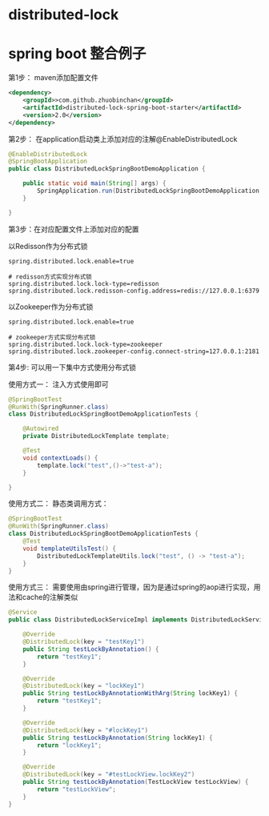 # distributed-lock

# spring boot 整合例子

第1步：
maven添加配置文件
```xml
<dependency>
	<groupId>>com.github.zhuobinchan</groupId>
	<artifactId>distributed-lock-spring-boot-starter</artifactId>
	<version>2.0</version>
</dependency>
```

第2步：
在application启动类上添加对应的注解@EnableDistributedLock
```java
@EnableDistributedLock
@SpringBootApplication
public class DistributedLockSpringBootDemoApplication {

	public static void main(String[] args) {
		SpringApplication.run(DistributedLockSpringBootDemoApplication.class, args);
	}

}
```

第3步：在对应配置文件上添加对应的配置

以Redisson作为分布式锁
```properties
spring.distributed.lock.enable=true

# redisson方式实现分布式锁
spring.distributed.lock.lock-type=redisson
spring.distributed.lock.redisson-config.address=redis://127.0.0.1:6379
```

以Zookeeper作为分布式锁
```properties
spring.distributed.lock.enable=true

# zookeeper方式实现分布式锁
spring.distributed.lock.lock-type=zookeeper
spring.distributed.lock.zookeeper-config.connect-string=127.0.0.1:2181
```

第4步: 可以用一下集中方式使用分布式锁


使用方式一：
注入方式使用即可
```java
@SpringBootTest
@RunWith(SpringRunner.class)
class DistributedLockSpringBootDemoApplicationTests {

	@Autowired
	private DistributedLockTemplate template;

	@Test
	void contextLoads() {
		template.lock("test",()->"test-a");
	}

}
```

使用方式二：
静态类调用方式：
```java
@SpringBootTest
@RunWith(SpringRunner.class)
class DistributedLockSpringBootDemoApplicationTests {
    @Test
    void templateUtilsTest() {
        DistributedLockTemplateUtils.lock("test", () -> "test-a");
    }
}
```

使用方式三：
需要使用由spring进行管理，因为是通过spring的aop进行实现，用法和cache的注解类似
```java
@Service
public class DistributedLockServiceImpl implements DistributedLockService {

    @Override
    @DistributedLock(key = "testKey1")
    public String testLockByAnnotation() {
        return "testKey1";
    }

    @Override
    @DistributedLock(key = "lockKey1")
    public String testLockByAnnotationWithArg(String lockKey1) {
        return "testKey1";
    }

    @Override
    @DistributedLock(key = "#lockKey1")
    public String testLockByAnnotation(String lockKey1) {
        return "lockKey1";
    }

    @Override
    @DistributedLock(key = "#testLockView.lockKey2")
    public String testLockByAnnotation(TestLockView testLockView) {
        return "testLockView";
    }
}
```